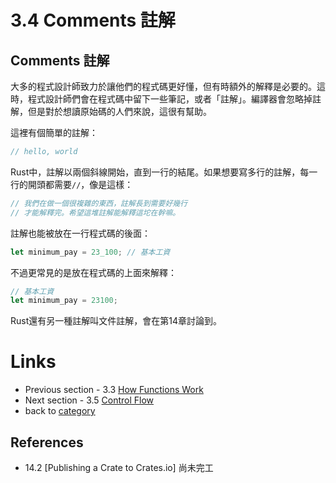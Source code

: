 # 3.4 Comments 註解

## Comments 註解
大多的程式設計師致力於讓他們的程式碼更好懂，但有時額外的解釋是必要的。這時，程式設計師們會在程式碼中留下一些筆記，或者「註解」。編譯器會忽略掉註解，但是對於想讀原始碼的人們來說，這很有幫助。

這裡有個簡單的註解：
``` rust
// hello, world
```
Rust中，註解以兩個斜線開始，直到一行的結尾。如果想要寫多行的註解，每一行的開頭都需要`//`，像是這樣：
``` rust
// 我們在做一個很複雜的東西，註解長到需要好幾行
// 才能解釋完。希望這堆註解能解釋這坨在幹嘛。
```
註解也能被放在一行程式碼的後面：
``` rust
let minimum_pay = 23_100; // 基本工資
```

不過更常見的是放在程式碼的上面來解釋：
``` rust
// 基本工資
let minimum_pay = 23100;
```

Rust還有另一種註解叫文件註解，會在第14章討論到。

# Links
- Previous section - 3.3 [How Functions Work](./function.md)
- Next section - 3.5 [Control Flow](./flow.md)
- back to [category](./../README.md)

## References
- 14.2 [Publishing a Crate to Crates.io] 尚未完工

